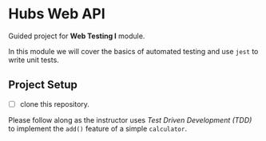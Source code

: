 # Hubs Web API

Guided project for **Web Testing I** module.

In this module we will cover the basics of automated testing and use `jest` to write unit tests.

## Project Setup

- [ ] clone this repository.

Please follow along as the instructor uses _Test Driven Development (TDD)_ to implement the `add()` feature of a simple `calculator`.
